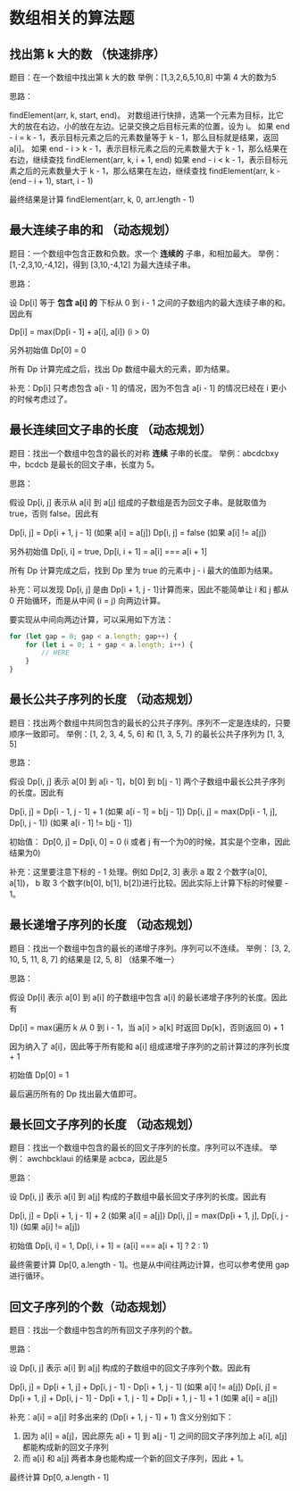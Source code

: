 # 数组相关的算法题

## 找出第 k 大的数 （快速排序）

题目：在一个数组中找出第 k 大的数
举例：[1,3,2,6,5,10,8] 中第 4 大的数为5

思路：

findElement(arr, k, start, end)。
对数组进行快排，选第一个元素为目标，比它大的放在右边，小的放在左边。记录交换之后目标元素的位置，设为 i。
如果 end - i = k - 1，表示目标元素之后的元素数量等于 k - 1，那么目标就是结果，返回 a[i]。
如果 end - i > k - 1，表示目标元素之后的元素数量大于 k - 1，那么结果在右边，继续查找 findElement(arr, k, i + 1, end)
如果 end - i < k - 1，表示目标元素之后的元素数量大于 k - 1，那么结果在左边，继续查找 findElement(arr, k - (end - i + 1), start, i - 1)

最终结果是计算 findElement(arr, k, 0, arr.length - 1)

## 最大连续子串的和 （动态规划）

题目：一个数组中包含正数和负数。求一个 __连续的__ 子串，和相加最大。
举例：[1,-2,3,10,-4,12]，得到 [3,10,-4,12] 为最大连续子串。

思路：

设 Dp[i] 等于 __包含 a[i] 的__ 下标从 0 到 i - 1 之间的子数组内的最大连续子串的和。因此有

Dp[i] = max(Dp[i - 1] + a[i], a[i]) (i > 0)

另外初始值 Dp[0] = 0

所有 Dp 计算完成之后，找出 Dp 数组中最大的元素，即为结果。

补充：Dp[i] 只考虑包含 a[i - 1] 的情况，因为不包含 a[i - 1] 的情况已经在 i 更小的时候考虑过了。

## 最长连续回文子串的长度 （动态规划）

题目：找出一个数组中包含的最长的对称 __连续__ 子串的长度。
举例：abcdcbxy 中，bcdcb 是最长的回文子串，长度为 5。

思路：

假设 Dp[i, j] 表示从 a[i] 到 a[j] 组成的子数组是否为回文子串。是就取值为 true，否则 false。因此有

Dp[i, j] = Dp[i + 1, j - 1] (如果 a[i] = a[j])
Dp[i, j] = false (如果 a[i] != a[j])

另外初始值 Dp[i, i] = true, Dp[i, i + 1] = a[i] === a[i + 1]

所有 Dp 计算完成之后，找到 Dp 里为 true 的元素中 j - i 最大的值即为结果。

补充：可以发现 Dp[i, j] 是由 Dp[i + 1, j - 1]计算而来，因此不能简单让 i 和 j 都从 0 开始循环，而是从中间 (i = j) 向两边计算。

要实现从中间向两边计算，可以采用如下方法：
```javascript
for (let gap = 0; gap < a.length; gap++) {
    for (let i = 0; i + gap < a.length; i++) {
        // HERE
    }
}
```

## 最长公共子序列的长度 （动态规划）

题目：找出两个数组中共同包含的最长的公共子序列。序列不一定是连续的，只要顺序一致即可。
举例：[1, 2, 3, 4, 5, 6] 和 [1, 3, 5, 7] 的最长公共子序列为 [1, 3, 5]

思路：

假设 Dp[i, j] 表示 a[0] 到 a[i - 1]，b[0] 到 b[j - 1] 两个子数组中最长公共子序列的长度。因此有

Dp[i, j] = Dp[i - 1, j - 1] + 1 (如果 a[i - 1] = b[j - 1])
Dp[i, j] = max(Dp[i - 1, j], Dp[i, j - 1]) (如果 a[i - 1] != b[j - 1])

初始值： Dp[0, j] = Dp[i, 0] = 0 (i 或者 j 有一个为0的时候，其实是个空串，因此结果为0)

补充：这里要注意下标的 - 1 处理。例如 Dp[2, 3] 表示 a 取 2 个数字(a[0], a[1])， b 取 3 个数字(b[0], b[1], b[2])进行比较。因此实际上计算下标的时候要 - 1。

## 最长递增子序列的长度 （动态规划）

题目：找出一个数组中包含的最长的递增子序列。序列可以不连续。
举例： [3, 2, 10, 5, 11, 8, 7] 的结果是 [2, 5, 8] （结果不唯一）

思路：

假设 Dp[i] 表示 a[0] 到 a[i] 的子数组中包含 a[i] 的最长递增子序列的长度。因此有

Dp[i] = max(遍历 k 从 0 到 i - 1，当 a[i] > a[k] 时返回 Dp[k]，否则返回 0) + 1

因为纳入了 a[i]，因此等于所有能和 a[i] 组成递增子序列的之前计算过的序列长度 + 1

初始值 Dp[0] = 1

最后遍历所有的 Dp 找出最大值即可。

## 最长回文子序列的长度 （动态规划）

题目：找出一个数组中包含的最长的回文子序列的长度。序列可以不连续。
举例： awchbcklaui 的结果是 acbca，因此是5

思路：

设 Dp[i, j] 表示 a[i] 到 a[j] 构成的子数组中最长回文子序列的长度。因此有

Dp[i, j] = Dp[i + 1, j - 1] + 2 (如果 a[i] = a[j])
Dp[i, j] = max(Dp[i + 1, j], Dp[i, j - 1]) (如果 a[i] != a[j])

初始值 Dp[i, i] = 1, Dp[i, i + 1] = (a[i] === a[i + 1] ? 2 : 1)

最终需要计算 Dp[0, a.length - 1]。也是从中间往两边计算，也可以参考使用 gap 进行循环。

## 回文子序列的个数（动态规划）

题目：找出一个数组中包含的所有回文子序列的个数。

思路：

设 Dp[i, j] 表示 a[i] 到 a[j] 构成的子数组中的回文子序列个数。因此有

Dp[i, j] = Dp[i + 1, j] + Dp[i, j - 1] - Dp[i + 1, j - 1] (如果 a[i] != a[j])
Dp[i, j] = Dp[i + 1, j] + Dp[i, j - 1] - Dp[i + 1, j - 1] + Dp[i + 1, j - 1] + 1 (如果 a[i] = a[j])

补充：a[i] = a[j] 时多出来的 (Dp[i + 1, j - 1] + 1) 含义分别如下：
1. 因为 a[i] = a[j]，因此原先 a[i + 1] 到 a[j - 1] 之间的回文子序列加上 a[i], a[j] 都能构成新的回文子序列
2. 而 a[i] 和 a[j] 两者本身也能构成一个新的回文子序列，因此 + 1。

最终计算 Dp[0, a.length - 1]
